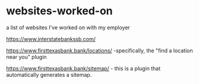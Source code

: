 # websites-worked-on
a list of websites I've worked on with my employer

https://www.interstatebankssb.com/ 

https://www.firsttexasbank.bank/locations/ -specifically, the "find a location near you" plugin

https://www.firsttexasbank.bank/sitemap/ - this is a plugin that automatically generates a sitemap.

